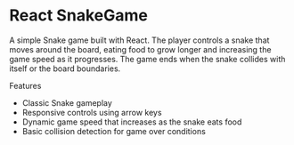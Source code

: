 # React SnakeGame


A simple Snake game built with React. The player controls a snake that moves around the board, eating food to grow longer and increasing the game speed as it progresses. The game ends when the snake collides with itself or the board boundaries.

Features

- Classic Snake gameplay
- Responsive controls using arrow keys
- Dynamic game speed that increases as the snake eats food
- Basic collision detection for game over conditions
